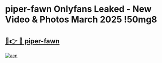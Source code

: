 # piper-fawn Onlyfans Leaked - New Video & Photos March 2025 !50mg8

# <h2><a href="https://cuik9b.iuczelnia.edu.pl?title=piper-fawn&ref=50mg8">🔗👉 🔴 piper-fawn</a></h2>

[![acn](https://github.com/user-attachments/assets/0f9c940e-d8b0-45ae-aac7-cd30a18b3e1c)](https://cuik9b.iuczelnia.edu.pl?title=piper-fawn&ref=50mg8)

